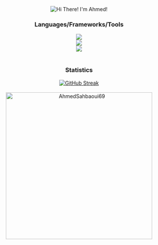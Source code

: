 <div align="center">
  <div align="center">
    <img src="https://readme-typing-svg.herokuapp.com?font=Honk&size=35&pause=1000&color=A52A2A&center=true&vCenter=true&random=false&width=700&height=70&lines=Hi+There!;I'm+Ahmed!" alt="Hi There! I'm Ahmed!" />
  </div>

  <h3 align="center">Languages/Frameworks/Tools</h3>
  <div align="center">
      <img src="https://skillicons.dev/icons?i=cpp,python,django,flask,java,spring,react,javascript,typescript,html,css" /><br>
      <img src="https://skillicons.dev/icons?i=selenium,anaconda,azure,tailwind,bootstrap,sklearn,tensorflow,dart,flutter,graphql,idea"/><br>
      <img src="https://skillicons.dev/icons?i=vscode,php,dotnet,git,docker,bash,mysql,postgres,mongodb,nodejs,npm" /><br>
  </div>

  <br/>

  <h3 align="center">Statistics</h3>
  <div align="center">
    <a href="https://git.io/streak-stats"><img src="https://github-readme-streak-stats.herokuapp.com?user=AhmedSahbaoui69&theme=github-dark-blue" alt="GitHub Streak" /></a>
    </br><br/>
    <img width="400" src="https://github-readme-stats.vercel.app/api/top-langs/?username=AhmedSahbaoui69&layout=compact&count_private=true&hide=HTML,CSS&theme=github_dark" alt="AhmedSahbaoui69" />
    </br>
  </div>
</div>
